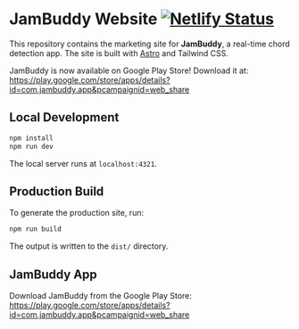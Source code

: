 # JamBuddy Website [![Netlify Status](https://api.netlify.com/api/v1/badges/4b01b8f9-4f8e-4345-a9b0-5f56e9afd08d/deploy-status)](https://app.netlify.com/projects/jambuddy/deploys)

This repository contains the marketing site for **JamBuddy**, a real-time chord detection app. The site is built with [Astro](https://astro.build/) and Tailwind CSS.

JamBuddy is now available on Google Play Store! Download it at: <https://play.google.com/store/apps/details?id=com.jambuddy.app&pcampaignid=web_share>

## Local Development

```bash
npm install
npm run dev
```

The local server runs at `localhost:4321`.

## Production Build

To generate the production site, run:

```bash
npm run build
```

The output is written to the `dist/` directory.

## JamBuddy App

Download JamBuddy from the Google Play Store:
<https://play.google.com/store/apps/details?id=com.jambuddy.app&pcampaignid=web_share>
